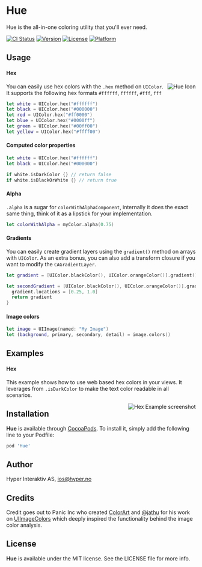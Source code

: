 # Hue

Hue is the all-in-one coloring utility that you'll ever need.

[![CI Status](http://img.shields.io/travis/hyperoslo/Hue.svg?style=flat)](https://travis-ci.org/hyperoslo/Hue)
[![Version](https://img.shields.io/cocoapods/v/Hue.svg?style=flat)](http://cocoadocs.org/docsets/Hue)
[![License](https://img.shields.io/cocoapods/l/Hue.svg?style=flat)](http://cocoadocs.org/docsets/Hue)
[![Platform](https://img.shields.io/cocoapods/p/Hue.svg?style=flat)](http://cocoadocs.org/docsets/Hue)

## Usage

#### Hex
<img src="https://raw.githubusercontent.com/hyperoslo/Hue/master/Images/icon_v3.png" alt="Hue Icon" align="right" />You can easily use hex colors with the `.hex` method on `UIColor`. It supports the following hex formats `#ffffff`, `ffffff`, `#fff`, `fff`
```swift
let white = UIColor.hex("#ffffff")
let black = UIColor.hex("#000000")
let red = UIColor.hex("#ff0000")
let blue = UIColor.hex("#0000ff")
let green = UIColor.hex("#00ff00")
let yellow = UIColor.hex("#ffff00")
```

#### Computed color properties
```swift
let white = UIColor.hex("#ffffff")
let black = UIColor.hex("#000000")

if white.isDarkColor {} // return false
if white.isBlackOrWhite {} // return true
```

#### Alpha
`.alpha` is a sugar for `colorWithAlphaComponent`, internally it does the exact same thing, think of it as a
lipstick for your implementation.
```swift
let colorWithAlpha = myColor.alpha(0.75)
```

#### Gradients
You can easily create gradient layers using the `gradient()` method on arrays with `UIColor`.
As an extra bonus, you can also add a transform closure if you want to modify the `CAGradientLayer`.

```swift
let gradient = [UIColor.blackColor(), UIColor.orangeColor()].gradient()

let secondGradient = [UIColor.blackColor(), UIColor.orangeColor()].gradient { gradient in
  gradient.locations = [0.25, 1.0]
  return gradient
}
```

#### Image colors
```swift
let image = UIImage(named: "My Image")
let (background, primary, secondary, detail) = image.colors()
```

## Examples

#### Hex

This example shows how to use web based hex colors in your views.
It leverages from `.isDarkColor` to make the text color readable in all scenarios.

<img src="https://raw.githubusercontent.com/hyperoslo/Hue/master/Images/hex-screenshot.png" alt="Hex Example screenshot" align="right" />

## Installation

**Hue** is available through [CocoaPods](http://cocoapods.org). To install
it, simply add the following line to your Podfile:

```ruby
pod 'Hue'
```

## Author

Hyper Interaktiv AS, ios@hyper.no

## Credits

Credit goes out to Panic Inc who created [ColorArt](https://github.com/panicinc/ColorArt) and [@jathu](https://github.com/jathu) for his work on [UIImageColors](https://github.com/jathu/UIImageColors) which deeply inspired the functionality behind the image color analysis.

## License

**Hue** is available under the MIT license. See the LICENSE file for more info.

